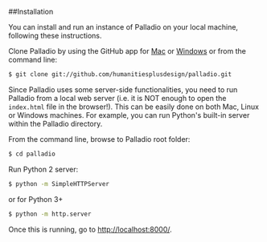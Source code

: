 ##Installation

You can install and run an instance of Palladio on your local machine, following these instructions.

Clone Palladio by using the GitHub app for [Mac](http://mac.github.com/) or [Windows](http://windows.github.com/) or from the command line:

``` sh
$ git clone git://github.com/humanitiesplusdesign/palladio.git
```
	
Since Palladio uses some server-side functionalities, you need to run Palladio from a local web server (i.e. it is NOT enough to open the `index.html` file in the browser!). This can be easily done on both Mac, Linux or Windows machines. For example, you can run Python's built-in server within the Palladio directory.

From the command line, browse to Palladio root folder:

``` sh
$ cd palladio
```

Run Python 2 server:

``` sh
$ python -m SimpleHTTPServer
```

or for Python 3+

``` sh
$ python -m http.server
```

Once this is running, go to [http://localhost:8000/](http://localhost:8000/).

